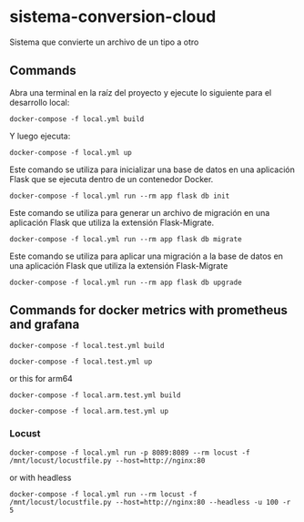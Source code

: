 # sistema-conversion-cloud
Sistema que convierte un archivo de un tipo a otro


## Commands

Abra una terminal en la raíz del proyecto y ejecute lo siguiente para el desarrollo local:
```shell
docker-compose -f local.yml build
```

Y luego ejecuta:
```shells
docker-compose -f local.yml up
```

Este comando se utiliza para inicializar una base de datos en una aplicación Flask que se ejecuta dentro de un contenedor Docker.
```shell
docker-compose -f local.yml run --rm app flask db init
```

Este comando se utiliza para generar un archivo de migración en una aplicación Flask que utiliza la extensión Flask-Migrate.
```shell
docker-compose -f local.yml run --rm app flask db migrate
```


Este comando se utiliza para aplicar una migración a la base de datos en una aplicación Flask que utiliza la extensión Flask-Migrate
```shell
docker-compose -f local.yml run --rm app flask db upgrade
```

## Commands for docker metrics with prometheus and grafana

```shell
docker-compose -f local.test.yml build
```

```shell
docker-compose -f local.test.yml up
```

or this for arm64

```shell
docker-compose -f local.arm.test.yml build
```
```shell
docker-compose -f local.arm.test.yml up
```


### Locust

```shell
docker-compose -f local.yml run -p 8089:8089 --rm locust -f /mnt/locust/locustfile.py --host=http://nginx:80
```

or with headless

```shell
docker-compose -f local.yml run --rm locust -f /mnt/locust/locustfile.py --host=http://nginx:80 --headless -u 100 -r 5
```
